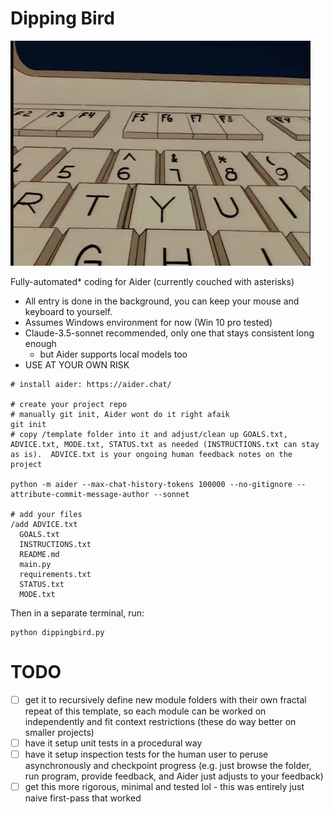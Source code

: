 # Dipping Bird

![Dipping Bird](dippingbird.gif)

Fully-automated* coding for Aider (currently couched with asterisks)

- All entry is done in the background, you can keep your mouse and keyboard to yourself.
- Assumes Windows environment for now (Win 10 pro tested)
- Claude-3.5-sonnet recommended, only one that stays consistent long enough
  - but Aider supports local models too
- USE AT YOUR OWN RISK

```
# install aider: https://aider.chat/

# create your project repo
# manually git init, Aider wont do it right afaik
git init
# copy /template folder into it and adjust/clean up GOALS.txt, ADVICE.txt, MODE.txt, STATUS.txt as needed (INSTRUCTIONS.txt can stay as is).  ADVICE.txt is your ongoing human feedback notes on the project

python -m aider --max-chat-history-tokens 100000 --no-gitignore --attribute-commit-message-author --sonnet

# add your files
/add ADVICE.txt
  GOALS.txt
  INSTRUCTIONS.txt
  README.md
  main.py
  requirements.txt
  STATUS.txt
  MODE.txt
```

Then in a separate terminal, run:

```
python dippingbird.py
```


# TODO

- [ ] get it to recursively define new module folders with their own fractal repeat of this template, so each module can be worked on independently and fit context restrictions (these do way better on smaller projects)
- [ ] have it setup unit tests in a procedural way
- [ ] have it setup inspection tests for the human user to peruse asynchronously and checkpoint progress (e.g. just browse the folder, run program, provide feedback, and Aider just adjusts to your feedback)
- [ ] get this more rigorous, minimal and tested lol - this was entirely just naive first-pass that worked